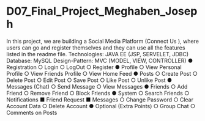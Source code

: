 # D07_Final_Project_Meghaben_Joseph
In this project, we are building a Social Media Platform (Connect Us ), where users can go and register themselves and they can use all the features listed in the readme file.
Technologies: JAVA EE (JSP, SERVELET, JDBC)
Database: MySQL
Design-Pattern: MVC (MODEL, VIEW, CONTROLLER)
● Registration
○ Login
○ LogOut
○ Register
● Profile
○ View Personal Profile
○ View Friends Profile
○ View Home Feed
● Posts
○ Create Post
○ Delete Post
○ Edit Post
○ Save Post
○ Like Post
○ Unlike Post
● Messages (Chat)
○ Send Message
○ View Messages
● Friends
○ Add Friend
○ Remove Friend
○ Block Friends
● System
○ Search Friends
○ Notifications
■ Friend Request
■ Messages
○ Change Password
○ Clear Account Data
○ Delete Account
● Optional (Extra Points)
○ Group Chat
○ Comments on Posts
